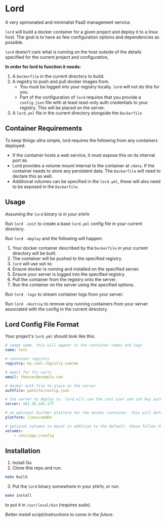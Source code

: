 # Lord

A very opinionated and minimalist PaaS management service. 

`lord` will build a docker container for a given project and deploy it to a linux host. 
The goal is to have as few configuration options and dependencies as possible.

`lord` doesn't care what is running on the host outside of the details specified for the current
project and configuration, 

**In order for lord to function it needs:**

1. A `Dockerfile` in the current directory to build.
2. A registry to push and pull docker images from.
   * You must be logged into your registry locally. `lord` will not do this for you.
   * Part of the configuration of `lord` requires that you provide a `config.json` file with at least read-only auth credentials to your registry. This will be placed on the server.
3. A `lord.yml` file in the current directory alongside the `Dockerfile`

## Container Requirements

To keep things ultra simple, lord requires the following from any containers deployed:

* If the container hosts a web service, it must expose this on its internal port `80`.
* Lord provides a volume mount internal to the container at `/data`. If the container needs to store any persistent data. The `Dockerfile` will need to declare this as well.
* Additional volumes can be specified in the `lord.yml`, these will also need to be exposed in the `Dockerfile`.

## Usage

*Assuming the `lord` binary is in your `$PATH`*

Run `lord -init` to create a base `lord.yml` config file in your current directory.

Run `lord -deploy` and the following will happen:

1. Your docker container described by the `Dockerfile` in your current directory will be built.
2. The container will be pushed to the specified registry.
3. `lord` will use ssh to:
  1. Ensure docker is running and installed on the specified server.
  2. Ensure your server is logged into the specified registry.
  3. Pull the container from the registry onto the server.
  4. Run the container on the server using the specified options.

Run `lord -logs` to stream container logs from your server.

Run `lord -destroy` to remove any running containers from your server associated with the config in the
current directory.

## Lord Config File Format

Your project's `lord.yml` should look like this:

```yaml
# image name. this will appear in the container names and tags
name: test

# container registry
registry: my.real.registry.com/me

# email for tls certs
email: theuser@example.com

# docker auth file to place on the server
authfile: path/to/config.json

# the server to deploy to. lord will use the root user and ssh key authentication by default
server: 161.35.141.177

# an optional builder platform for the docker container. this will default to linux/amd64
platform: linux/amd64

# optional volumes to mount in addition to the default. these follow the standard docker cli format for volumes.
volumes:
    - /etc/app:/config
```

## Installation

1. Install Go
2. Clone this repo and run:

```sh
make build
```

3. Put the `lord` binary somewhere in your `$PATH`, or run:

``` sh
make install
```

to put it in `/usr/local/bin` (requires sudo).

*Better install script/instructions to come in the future.*

